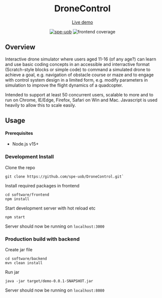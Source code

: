 <div align="center">
  
  # DroneControl
  [Live demo](https://dronecontrol.netlify.app)
  
  [![spe-uob](https://circleci.com/gh/spe-uob/DroneControl.svg?style=svg&circle-token=6a0a470141397038f88ba3abb834c0ef1542e7ff)](https://app.circleci.com/pipelines/github/spe-uob/DroneControl)
  ![frontend coverage](https://github.com/spe-uob/DroneControl/workflows/frontend-coverage/badge.svg?branch=main)

</div>

## Overview

Interactive drone simulator where users aged 11-16 (of any age?) can learn and use basic coding concepts in an accessible and interractive format (Scratch-style blocks or simple code) to command a simulated drone to achieve a goal, e.g. navigation of obstacle course or maze and to engage with control system design in a limited form, e.g. modify parameters in simulation to improve the flight dynamics of a quadcopter.

Intended to support at least 50 concurrent users, scalable to more and to run on Chrome, IE/Edge, Firefox, Safari on Win and Mac. Javascript is used heavily to allow this to scale easily.

## Usage

#### Prerequisites
* Node.js v15+

### Development Install
Clone the repo

```
git clone https://github.com/spe-uob/DroneControl.git`
```

Install required packages in frontend

```
cd software/frontend
npm install
```

Start development server with hot reload etc

```
npm start
```

Server should now be running on `localhost:3000`

### Production build with backend
Create jar file

```
cd software/backend
mvn clean install
```

Run jar

```
java -jar target/demo-0.0.1-SNAPSHOT.jar
```

Server should now be running on `localhost:8080`

